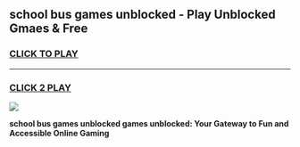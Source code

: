 
## school bus games unblocked - Play Unblocked Gmaes & Free
<h3>
<a href="https://news.freeplayer.one?title=school_bus_games_unblocked&ref=16F">CLICK TO PLAY</a></h3>
<hr>

<h3>
<a href="https://news.freeplayer.one?title=school_bus_games_unblocked&ref=16F">CLICK 2 PLAY</a>
  
</h3>

<a href="https://news.freeplayer.one?title=school_bus_games_unblocked&ref=16F/"><img src="https://clearcache.store/games.png"></a>


**school bus games unblocked games unblocked: Your Gateway to Fun and Accessible Online Gaming**
